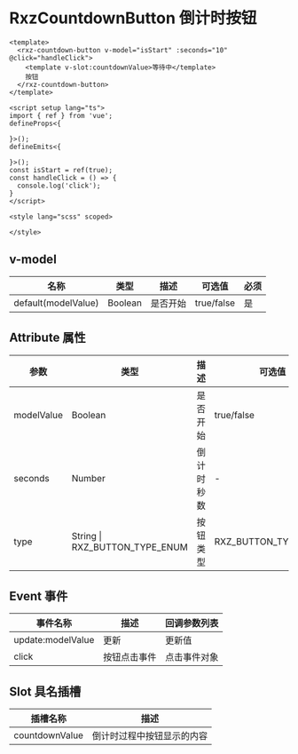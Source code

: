 # RxzCountdownButton 倒计时按钮

<TestRxzCountdownButton></TestRxzCountdownButton>

``` vue
<template>
  <rxz-countdown-button v-model="isStart" :seconds="10" @click="handleClick">
    <template v-slot:countdownValue>等待中</template>
    按钮
  </rxz-countdown-button>
</template>

<script setup lang="ts">
import { ref } from 'vue';
defineProps<{

}>();
defineEmits<{

}>();
const isStart = ref(true);
const handleClick = () => {
  console.log('click');
}
</script>

<style lang="scss" scoped>

</style>

```

## v-model
| 名称    | 类型    | 描述       | 可选值      |  必须 |
| ------- | ------- | ---------- | ----------- |  ---- |
| default(modelValue) | Boolean | 是否开始   | true/false  |  是  |

## Attribute 属性

| 参数       | 类型    | 描述       | 可选值      | 默认值  | 必须 |
| ---------- | ------- | ---------- | ----------- | ------- | ---- |
| modelValue | Boolean | 是否开始   | true/false  | -   |  是  |
| seconds    | Number  | 倒计时秒数 | -           | 60      |      |
| type       | String \| RXZ_BUTTON_TYPE_ENUM  | 按钮类型   | RXZ_BUTTON_TYPE_ENUM | primary |      |

## Event 事件

| 事件名称             | 描述         | 回调参数列表 |
| -------------------- | ------------ | ------------ |
| update:modelValue    | 更新         | 更新值       |
| click                | 按钮点击事件 | 点击事件对象   |

## Slot 具名插槽

| 插槽名称       | 描述                       |
| -------------- | -------------------------- |
| countdownValue | 倒计时过程中按钮显示的内容 |
